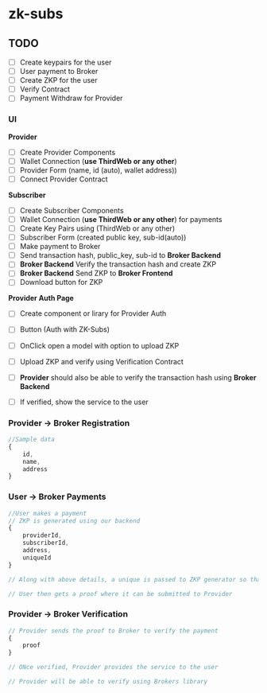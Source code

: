 # zk-subs

## TODO

- [ ] Create keypairs for the user
- [ ] User payment to Broker
- [ ] Create ZKP for the user
- [ ] Verify Contract 
- [ ] Payment Withdraw for Provider

### UI

**Provider**

- [ ] Create Provider Components
- [ ] Wallet Connection (**use ThirdWeb or any other**)
- [ ] Provider Form (name, id (auto), wallet address))
- [ ] Connect Provider Contract 

**Subscriber**

- [ ] Create Subscriber Components
- [ ] Wallet Connection (**use ThirdWeb or any other**) for payments
- [ ] Create Key Pairs using (ThirdWeb or any other)
- [ ] Subscriber Form (created public key, sub-id(auto))
- [ ] Make payment to Broker
- [ ] Send transaction hash, public_key, sub-id to **Broker Backend**
- [ ] **Broker Backend** Verify the transaction hash and create ZKP
- [ ] **Broker Backend** Send ZKP to **Broker Frontend**
- [ ] Download button for ZKP

**Provider Auth Page**

- [ ] Create component or lirary for Provider Auth
- [ ] Button (Auth with ZK-Subs)
- [ ] OnClick open a model with option to upload ZKP
- [ ] Upload ZKP and verify using Verification Contract
- [ ] **Provider** should also be able to verify the transaction hash using **Broker Backend**
- [ ] If verified, show the service to the user
  

### Provider -> Broker Registration
```javascript
//Sample data
{
    id,
    name,
    address  
}
```

### User -> Broker Payments
```javascript
//User makes a payment
// ZKP is generated using our backend
{
    providerId,
    subscriberId,
    address,
    uniqueId
}

// Along with above details, a unique is passed to ZKP generator so that no one can tamper the data

// User then gets a proof where it can be submitted to Provider
```

### Provider -> Broker Verification
```javascript
// Provider sends the proof to Broker to verify the payment
{
    proof
}

// ONce verified, Provider provides the service to the user

// Provider will be able to verify using Brokers library
```



